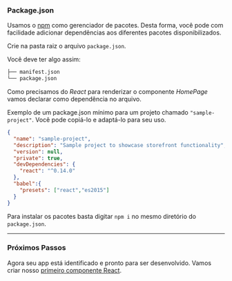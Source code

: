 ### Package.json

Usamos o [npm](https://www.npmjs.com/) como gerenciador de pacotes. Desta forma, você pode com facilidade adicionar dependências
aos diferentes pacotes disponibilizados.

Crie  na pasta raiz o arquivo `package.json`.

Você deve ter algo assim:

```sh
├── manifest.json
└── package.json
```

Como precisamos do _React_ para renderizar o componente _HomePage_ vamos declarar como dependência no arquivo.

Exemplo de um package.json mínimo para um projeto chamado `"sample-project"`. Você pode copiá-lo e adaptá-lo para seu uso. 

```json
{
  "name": "sample-project",
  "description": "Sample project to showcase storefront functionality",
  "version": null,
  "private": true,
  "devDependencies": {
    "react": "^0.14.0"
  },
  "babel":{
    "presets": ["react","es2015"]
  }
}

```

Para instalar os pacotes basta digitar `npm i` no mesmo diretório do `package.json`.

---

### Próximos Passos

Agora seu app está identificado e pronto para ser desenvolvido. Vamos criar nosso [primeiro componente React](componente-react.md).
